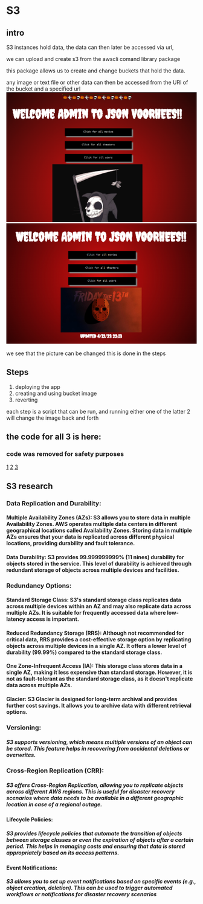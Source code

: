 # S3 
## intro
S3 instances hold data, the data can then later be accessed via url,

we can upload and create s3 from the awscli comand library package

this package allows us to create and change buckets that hold the data.

any image or text file or other data can then be accessed from the URl of the bucket and a specified url
![cat](image.png)
![Alt text](image-1.png)

we see that the picture can be changed
this is done in the steps

## Steps
1. deploying the app
2. creating and using bucket image
3. reverting

each step is a script that can be run, and running either one of the latter 2 will change the image back and forth

## the code for all 3 is here:
### code was removed for safety purposes
[1](Voorhees.sh)
[2](prov.sh)
[3](remove_bucket.sh)

## S3 research
### Data Replication and Durability:

#### Multiple Availability Zones (AZs): S3 allows you to store data in multiple Availability Zones. AWS operates multiple data centers in different geographical locations called Availability Zones. Storing data in multiple AZs ensures that your data is replicated across different physical locations, providing durability and fault tolerance.

#### Data Durability: S3 provides 99.999999999% (11 nines) durability for objects stored in the service. This level of durability is achieved through redundant storage of objects across multiple devices and facilities.

### Redundancy Options:

#### Standard Storage Class: S3's standard storage class replicates data across multiple devices within an AZ and may also replicate data across multiple AZs. It is suitable for frequently accessed data where low-latency access is important.

#### Reduced Redundancy Storage (RRS): Although not recommended for critical data, RRS provides a cost-effective storage option by replicating objects across multiple devices in a single AZ. It offers a lower level of durability (99.99%) compared to the standard storage class.

#### One Zone-Infrequent Access (IA): This storage class stores data in a single AZ, making it less expensive than standard storage. However, it is not as fault-tolerant as the standard storage class, as it doesn't replicate data across multiple AZs.

#### Glacier: S3 Glacier is designed for long-term archival and provides further cost savings. It allows you to archive data with different retrieval options.

### Versioning:

##### S3 supports versioning, which means multiple versions of an object can be stored. This feature helps in recovering from accidental deletions or overwrites.
### Cross-Region Replication (CRR):

##### S3 offers Cross-Region Replication, allowing you to replicate objects across different AWS regions. This is useful for disaster recovery scenarios where data needs to be available in a different geographic location in case of a regional outage.
#### Lifecycle Policies:

##### S3 provides lifecycle policies that automate the transition of objects between storage classes or even the expiration of objects after a certain period. This helps in managing costs and ensuring that data is stored appropriately based on its access patterns.
#### Event Notifications:

##### S3 allows you to set up event notifications based on specific events (e.g., object creation, deletion). This can be used to trigger automated workflows or notifications for disaster recovery scenarios